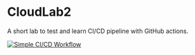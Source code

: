 # CloudLab2
A short lab to test and learn CI/CD pipeline with GitHub actions.

[![Simple CI/CD Workflow](https://github.com/AidanFeess/CloudLab2/actions/workflows/ci-cd.yml/badge.svg)](https://github.com/AidanFeess/CloudLab2/actions/workflows/ci-cd.yml)
